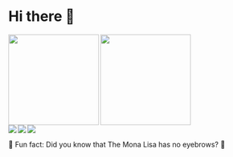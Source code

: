 # Hi there 👋

<div>
  <img align="left" height="180em" src="https://github-readme-stats.vercel.app/api?username=figoaranta&show_icons=true&theme=dark"/>
  <img  height="180em" src="https://github-readme-stats.vercel.app/api/top-langs/?username=figoaranta&layout=compact&hide=Jupyter%20Notebook&langs_count=5&theme=dracula"/>
</div>

<div>
  <img align="left" src="https://img.shields.io/badge/node.js-6DA55F?style=for-the-badge&logo=node.js&logoColor=white"/>
  <img align="left" src="https://img.shields.io/badge/TensorFlow-%23FF6F00.svg?style=for-the-badge&logo=TensorFlow&logoColor=white"/>
  <img src="https://img.shields.io/badge/AWS-%23FF9900.svg?style=for-the-badge&logo=amazon-aws&logoColor=white"/>
</div>

👀 Fun fact: Did you know that The Mona Lisa has no eyebrows? 🤯
<!--
**figoaranta/figoaranta** is a ✨ _special_ ✨ repository because its `README.md` (this file) appears on your GitHub profile.

Here are some ideas to get you started:

- 🔭 I’m currently working on ...
- 🌱 I’m currently learning ...
- 👯 I’m looking to collaborate on ...
- 🤔 I’m looking for help with ...
- 💬 Ask me about ...
- 📫 How to reach me: ...
- 😄 Pronouns: ...
- ⚡ Fun fact: ...
-->
